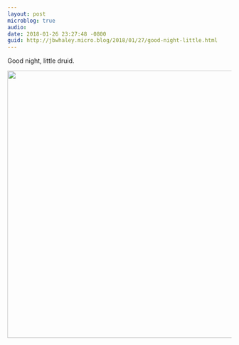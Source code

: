 ```yaml
---
layout: post
microblog: true
audio: 
date: 2018-01-26 23:27:48 -0800
guid: http://jbwhaley.micro.blog/2018/01/27/good-night-little.html
---
```

Good night, little druid.

<img src="http://www.jarrodwhaley.com/uploads/2018/4ed1e635ee.jpg" width="600" height="600" />
